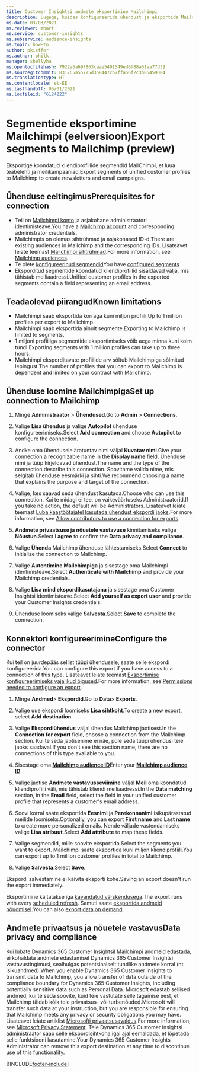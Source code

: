 ```yaml
---
title: Customer Insightsi andmete eksportimine Mailchimpi
description: Lugege, kuidas konfigureerida ühendust ja eksportida Mailchimpi.
ms.date: 03/03/2021
ms.reviewer: mhart
ms.service: customer-insights
ms.subservice: audience-insights
ms.topic: how-to
author: pkieffer
ms.author: philk
manager: shellyha
ms.openlocfilehash: 7922a6a69f863caae5401549ed6f88a61aa77d39
ms.sourcegitcommit: 831765a55775d358447cb7ffa56f2c3b85459084
ms.translationtype: HT
ms.contentlocale: et-EE
ms.lasthandoff: 06/01/2021
ms.locfileid: "6124222"
---
```

# <a name="export-segments-to-mailchimp-preview"></a><span data-ttu-id="39116-103">Segmentide eksportimine Mailchimpi (eelversioon)</span><span class="sxs-lookup"><span data-stu-id="39116-103">Export segments to Mailchimp (preview)</span></span>

<span data-ttu-id="39116-104">Eksportige koondatud kliendiprofiilide segmendid MailChimpi, et luua teabelehti ja meilikampaaniad.</span><span class="sxs-lookup"><span data-stu-id="39116-104">Export segments of unified customer profiles to Mailchimp to create newsletters and email campaigns.</span></span>

## <a name="prerequisites-for-connection"></a><span data-ttu-id="39116-105">Ühenduse eeltingimus</span><span class="sxs-lookup"><span data-stu-id="39116-105">Prerequisites for connection</span></span>

-   <span data-ttu-id="39116-106">Teil on [Mailchimpi konto](https://mailchimp.com/) ja asjakohane administraatori identimisteave.</span><span class="sxs-lookup"><span data-stu-id="39116-106">You have a [Mailchimp account](https://mailchimp.com/) and corresponding administrator credentials.</span></span>
-   <span data-ttu-id="39116-107">Mailchimpis on olemas sihtrühmad ja asjakohased ID-d.</span><span class="sxs-lookup"><span data-stu-id="39116-107">There are existing audiences in Mailchimp and the corresponding IDs.</span></span> <span data-ttu-id="39116-108">Lisateavet leiate teemast [Mailchimpi sihtrühmad](https://mailchimp.com/help/create-audience/).</span><span class="sxs-lookup"><span data-stu-id="39116-108">For more information, see [Mailchimp audiences](https://mailchimp.com/help/create-audience/).</span></span>
-   <span data-ttu-id="39116-109">Te olete [konfigureerinud segmendid](segments.md)</span><span class="sxs-lookup"><span data-stu-id="39116-109">You have [configured segments](segments.md)</span></span>
-   <span data-ttu-id="39116-110">Eksporditud segmentide koondatud kliendiprofiilid sisaldavad välja, mis tähistab meiliaadressi.</span><span class="sxs-lookup"><span data-stu-id="39116-110">Unified customer profiles in the exported segments contain a field representing an email address.</span></span>

## <a name="known-limitations"></a><span data-ttu-id="39116-111">Teadaolevad piirangud</span><span class="sxs-lookup"><span data-stu-id="39116-111">Known limitations</span></span>

- <span data-ttu-id="39116-112">Mailchimpi saab eksportida korraga kuni miljon profiili.</span><span class="sxs-lookup"><span data-stu-id="39116-112">Up to 1 million profiles per export to Mailchimp.</span></span>
- <span data-ttu-id="39116-113">Mailchimpi saab eksportida ainult segmente.</span><span class="sxs-lookup"><span data-stu-id="39116-113">Exporting to Mailchimp is limited to segments.</span></span>
- <span data-ttu-id="39116-114">1 miljoni profiiliga segmentide eksportimiseks võib aega minna kuni kolm tundi.</span><span class="sxs-lookup"><span data-stu-id="39116-114">Exporting segments with 1 million profiles can take up to three hours.</span></span> 
- <span data-ttu-id="39116-115">Mailchimpi eksporditavate profiilide arv sõltub Mailchimpiga sõlmitud lepingust.</span><span class="sxs-lookup"><span data-stu-id="39116-115">The number of profiles that you can export to Mailchimp is dependent and limited on your contract with Mailchimp.</span></span>

## <a name="set-up-connection-to-mailchimp"></a><span data-ttu-id="39116-116">Ühenduse loomine Mailchimpiga</span><span class="sxs-lookup"><span data-stu-id="39116-116">Set up connection to Mailchimp</span></span>

1. <span data-ttu-id="39116-117">Minge **Administraator** > **Ühendused**.</span><span class="sxs-lookup"><span data-stu-id="39116-117">Go to **Admin** > **Connections**.</span></span>

1. <span data-ttu-id="39116-118">Valige **Lisa ühendus** ja valige **Autopilot** ühenduse konfigureerimiseks.</span><span class="sxs-lookup"><span data-stu-id="39116-118">Select **Add connection** and choose **Autopilot** to configure the connection.</span></span>

1. <span data-ttu-id="39116-119">Andke oma ühendusele äratuntav nimi väljal **Kuvatav nimi**.</span><span class="sxs-lookup"><span data-stu-id="39116-119">Give your connection a recognizable name in the **Display name** field.</span></span> <span data-ttu-id="39116-120">Ühenduse nimi ja tüüp kirjeldavad ühendust.</span><span class="sxs-lookup"><span data-stu-id="39116-120">The name and the type of the connection describe this connection.</span></span> <span data-ttu-id="39116-121">Soovitame valida nime, mis selgitab ühenduse eesmärki ja sihti.</span><span class="sxs-lookup"><span data-stu-id="39116-121">We recommend choosing a name that explains the purpose and target of the connection.</span></span>

1. <span data-ttu-id="39116-122">Valige, kes saavad seda ühendust kasutada.</span><span class="sxs-lookup"><span data-stu-id="39116-122">Choose who can use this connection.</span></span> <span data-ttu-id="39116-123">Kui te midagi ei tee, on vaikeväärtuseks Administraatorid.</span><span class="sxs-lookup"><span data-stu-id="39116-123">If you take no action, the default will be Administrators.</span></span> <span data-ttu-id="39116-124">Lisateavet leiate teemast [Luba kaastöötajatel kasutada ühendust ekspordi jaoks](connections.md#allow-contributors-to-use-a-connection-for-exports).</span><span class="sxs-lookup"><span data-stu-id="39116-124">For more information, see [Allow contributors to use a connection for exports](connections.md#allow-contributors-to-use-a-connection-for-exports).</span></span>

1. <span data-ttu-id="39116-125">**Andmete privaatsuse ja nõuetele vastavuse** kinnitamiseks valige **Nõustun**.</span><span class="sxs-lookup"><span data-stu-id="39116-125">Select **I agree** to confirm the **Data privacy and compliance**.</span></span>

1. <span data-ttu-id="39116-126">Valige **Ühenda** Mailchimp ühenduse lähtestamiseks.</span><span class="sxs-lookup"><span data-stu-id="39116-126">Select **Connect** to initialize the connection to Mailchimp.</span></span>

1. <span data-ttu-id="39116-127">Valige **Autentimine Mailchimpiga** ja sisestage oma Mailchimpi identimisteave.</span><span class="sxs-lookup"><span data-stu-id="39116-127">Select **Authenticate with Mailchimp** and provide your Mailchimp credentials.</span></span>

1. <span data-ttu-id="39116-128">Valige **Lisa mind ekspordikasutajana** ja sisestage oma Customer Insightsi identimisteave.</span><span class="sxs-lookup"><span data-stu-id="39116-128">Select **Add yourself as export user** and provide your Customer Insights credentials.</span></span>

1. <span data-ttu-id="39116-129">Ühenduse loomiseks valige **Salvesta**.</span><span class="sxs-lookup"><span data-stu-id="39116-129">Select **Save** to complete the connection.</span></span> 

## <a name="configure-the-connector"></a><span data-ttu-id="39116-130">Konnektori konfigureerimine</span><span class="sxs-lookup"><span data-stu-id="39116-130">Configure the connector</span></span>

<span data-ttu-id="39116-131">Kui teil on juurdepääs sellist tüüpi ühendusele, saate selle ekspordi konfigureerida.</span><span class="sxs-lookup"><span data-stu-id="39116-131">You can configure this export if you have access to a connection of this type.</span></span> <span data-ttu-id="39116-132">Lisateavet leiate teemast [Eksportimise konfigureerimiseks vajalikud õigused](export-destinations.md#set-up-a-new-export).</span><span class="sxs-lookup"><span data-stu-id="39116-132">For more information, see [Permissions needed to configure an export](export-destinations.md#set-up-a-new-export).</span></span>

1. <span data-ttu-id="39116-133">Minge **Andmed**> **Ekspordid**.</span><span class="sxs-lookup"><span data-stu-id="39116-133">Go to **Data**> **Exports**.</span></span>

1. <span data-ttu-id="39116-134">Valige uue ekspordi loomiseks **Lisa sihtkoht**.</span><span class="sxs-lookup"><span data-stu-id="39116-134">To create a new export, select **Add destination**.</span></span>

1. <span data-ttu-id="39116-135">Valige **Ekspordiühendus** väljal ühendus Mailchimp jaotisest.</span><span class="sxs-lookup"><span data-stu-id="39116-135">In the **Connection for export** field, choose a connection from the Mailchimp section.</span></span> <span data-ttu-id="39116-136">Kui te seda jaotisenime ei näe, pole seda tüüpi ühendusi teie jaoks saadaval.</span><span class="sxs-lookup"><span data-stu-id="39116-136">If you don't see this section name, there are no connections of this type available to you.</span></span>

1. <span data-ttu-id="39116-137">Sisestage oma **[Mailchimp audience ID](https://mailchimp.com/help/find-audience-id/)**</span><span class="sxs-lookup"><span data-stu-id="39116-137">Enter your **[Mailchimp audience ID](https://mailchimp.com/help/find-audience-id/)**</span></span>

3. <span data-ttu-id="39116-138">Valige jaotise **Andmete vastavusseviimine** väljal **Meil** oma koondatud kliendiprofiili väli, mis tähistab kliendi meiliaadressi.</span><span class="sxs-lookup"><span data-stu-id="39116-138">In the **Data matching** section, in the **Email** field, select the field in your unified customer profile that represents a customer's email address.</span></span> 

1. <span data-ttu-id="39116-139">Soovi korral saate eksportida **Eesnimi** ja **Perekonnanimi** isikupärastatud meilide loomiseks.</span><span class="sxs-lookup"><span data-stu-id="39116-139">Optionally, you can export **First name** and **Last name** to create more personalized emails.</span></span> <span data-ttu-id="39116-140">Nende väljade vastendamiseks valige **Lisa atribuut**.</span><span class="sxs-lookup"><span data-stu-id="39116-140">Select **Add attribute** to map these fields.</span></span>

1. <span data-ttu-id="39116-141">Valige segmendid, mille soovite eksportida.</span><span class="sxs-lookup"><span data-stu-id="39116-141">Select the segments you want to export.</span></span> <span data-ttu-id="39116-142">Mailchimpi saate eksportida kuni miljon kliendiprofiili.</span><span class="sxs-lookup"><span data-stu-id="39116-142">You can export up to 1 million customer profiles in total to Mailchimp.</span></span>

1. <span data-ttu-id="39116-143">Valige **Salvesta**.</span><span class="sxs-lookup"><span data-stu-id="39116-143">Select **Save**.</span></span>

<span data-ttu-id="39116-144">Ekspordi salvestamine ei käivita eksporti kohe.</span><span class="sxs-lookup"><span data-stu-id="39116-144">Saving an export doesn't run the export immediately.</span></span>

<span data-ttu-id="39116-145">Eksportimine käitatakse iga [kavandatud värskendusega](system.md#schedule-tab).</span><span class="sxs-lookup"><span data-stu-id="39116-145">The export runs with every [scheduled refresh](system.md#schedule-tab).</span></span> <span data-ttu-id="39116-146">Samuti saate [eksportida andmeid nõudmisel](export-destinations.md#run-exports-on-demand).</span><span class="sxs-lookup"><span data-stu-id="39116-146">You can also [export data on demand](export-destinations.md#run-exports-on-demand).</span></span> 

## <a name="data-privacy-and-compliance"></a><span data-ttu-id="39116-147">Andmete privaatsus ja nõuetele vastavus</span><span class="sxs-lookup"><span data-stu-id="39116-147">Data privacy and compliance</span></span>

<span data-ttu-id="39116-148">Kui lubate Dynamics 365 Customer Insightsil Mailchimpi andmeid edastada, ei kohaldata andmete edastamisel Dynamics 365 Customer Insightsi vastavustingimusi, sealhulgas potentsiaalselt tundlike andmete korral (nt isikuandmed).</span><span class="sxs-lookup"><span data-stu-id="39116-148">When you enable Dynamics 365 Customer Insights to transmit data to Mailchimp, you allow transfer of data outside of the compliance boundary for Dynamics 365 Customer Insights, including potentially sensitive data such as Personal Data.</span></span> <span data-ttu-id="39116-149">Microsoft edastab sellised andmed, kui te seda soovite, kuid teie vastutate selle tagamise eest, et Mailchimp täidab kõik teie privaatsus- või turbenõuded.</span><span class="sxs-lookup"><span data-stu-id="39116-149">Microsoft will transfer such data at your instruction, but you are responsible for ensuring that Mailchimp meets any privacy or security obligations you may have.</span></span> <span data-ttu-id="39116-150">Lisateavet leiate artiklist [Microsofti privaatsusavaldus](https://go.microsoft.com/fwlink/?linkid=396732).</span><span class="sxs-lookup"><span data-stu-id="39116-150">For more information, see [Microsoft Privacy Statement](https://go.microsoft.com/fwlink/?linkid=396732).</span></span>
<span data-ttu-id="39116-151">Teie Dynamics 365 Customer Insightsi administraator saab selle ekspordisihtkoha igal ajal eemaldada, et lõpetada selle funktsiooni kasutamine.</span><span class="sxs-lookup"><span data-stu-id="39116-151">Your Dynamics 365 Customer Insights Administrator can remove this export destination at any time to discontinue use of this functionality.</span></span>

[!INCLUDE[footer-include](../includes/footer-banner.md)]
